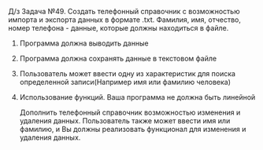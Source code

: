 

Д/з Задача №49. 
Создать телефонный справочник с возможностью импорта и экспорта данных в формате .txt. Фамилия, имя, отчество, номер
телефона - данные, которые должны находиться в файле. 
1. Программа должна выводить данные
2. Программа должна сохранять данные в текстовом файле
3. Пользователь может ввести одну из характеристик для поиска определенной записи(Например имя или фамилию
 человека)
4. Использование функций. Ваша программа не должна быть линейной


    Дополнить телефонный справочник возможностью изменения и удаления данных.
Пользователь также может ввести имя или фамилию, и Вы должны реализовать функционал для изменения и удаления данных.
